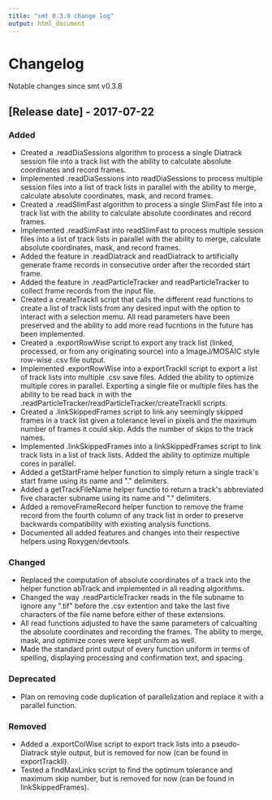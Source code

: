 ```yaml
---
title: "smt 0.3.9 change log"
output: html_document
---
```


# Changelog
Notable changes since smt v0.3.8

## [Release date] - 2017-07-22
### Added
- Created a .readDiaSessions algorithm to process a single Diatrack session file into a track list with the ability to calculate absolute coordinates and record frames.
- Implemented .readDiaSessions into readDiaSessions to process multiple session files into a list of track lists in parallel with the ability to merge, calculate absolute coordinates, mask, and record frames.
- Created a .readSlimFast algorithm to process a single SlimFast file into a track list with the ability to calculate absolute coordinates and record frames.
- Implemented .readSimFast into readSlimFast to process multiple session files into a list of track lists in parallel with the ability to merge, calculate absolute coordinates, mask, and record frames.
- Added the feature in .readDiatrack and readDiatrack to artificially generate frame records in consecutive order after the recorded start frame.
- Added the feature in .readParticleTracker and readParticleTracker to collect frame records from the input file.
- Created a createTrackll script that calls the different read functions to create a list of track lists from any desired input with the option to interact with a selection memu. All read parameters have been preserved and the ability to add more read fucntions in the future has been implemented.
- Created a .exportRowWise script to export any track list (linked, processed, or from any originating source) into a ImageJ/MOSAIC style row-wise .csv file output.
- Implemented .exportRowWise into a exportTrackll script to export a list of track lists into multiple .csv save files. Added the ability to optimize multiple cores in parallel. Exporting a single file or multiple files has the ability to be read back in with the .readParticleTracker/readParticleTracker/createTrackll scripts.
- Created a .linkSkippedFrames script to link any seemingly skipped frames in a track list given a tolerance level in pixels and the maximum number of frames it could skip. Adds the number of skips to the track names.
- Implemented .linkSkippedFrames into a linkSkippedFrames script to link track lists in a list of track lists. Added the ability to optimize multiple cores in parallel.
- Added a getStartFrame helper function to simply return a single track's start frame using its name and "." delimiters.
- Added a getTrackFileName helper functio to return a track's abbreviated five character subname using its name and "." delimiters.
- Added a removeFrameRecord helper function to remove the frame record from the fourth column of any track list in order to preserve backwards compatibility with existing analysis functions.
- Documented all added features and changes into their respective helpers using Roxygen/devtools.

### Changed
- Replaced the computation of absolute coordinates of a track into the helper function abTrack and implemented in all reading algorithms.
- Changed the way .readParticleTracker reads in the file subname to ignore any ".tif" before the .csv extention and take the last five characters of the file name before either of these extensions.
- All read functions adjusted to have the same parameters of calcualting the absolute coordinates and recording the frames. The ability to merge, mask, and optimize cores were kept uniform as well.
- Made the standard print output of every function uniform in terms of 
spelling, displaying processing and confirmation text, and spacing.

### Deprecated
- Plan on removing code duplication of parallelization and replace it with a parallel function.

### Removed
- Added a .exportColWise script to export track lists into a pseudo-Diatrack style output, but is removed for now (can be found in exportTrackll).
- Tested a findMaxLinks script to find the optimum tolerance and maximum skip number, but is removed for now (can be found in linkSkippedFrames).
